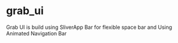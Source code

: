 # grab_ui
Grab UI is build using SliverApp Bar for flexible space bar and Using Animated Navigation Bar
